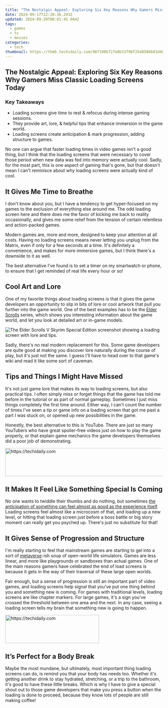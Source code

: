 ```yaml
---
title: "The Nostalgic Appeal: Exploring Six Key Reasons Why Gamers Miss Classic Loading Screens Today"
date: 2024-09-17T22:28:36.293Z
updated: 2024-09-20T00:01:45.084Z
tags:
  - games
  - tv
  - movies
categories:
  - tech
thumbnail: https://thmb.techidaily.com/987190b727e8b33f96f25d8586b03d48b4e37202540f48c021987012cc7b2e2e.jpg
---
```


## The Nostalgic Appeal: Exploring Six Key Reasons Why Gamers Miss Classic Loading Screens Today

### Key Takeaways

* Loading screens give time to rest & refocus during intense gaming sessions.
* They provide art, lore, & helpful tips that enhance immersion in the game world.
* Loading screens create anticipation & mark progression, adding structure to games.

 No one can argue that faster loading times in video games isn't a good thing, but I think that the loading screens that were necessary to cover those period when new data was fed into memory were actually cool. Sadly, for the most part, this is one aspect of gaming that's gone, but that doesn't mean I can't reminisce about why loading screens were actually kind of cool.

##  It Gives Me Time to Breathe

 I don't know about you, but I have a tendency to get hyper-focused on my games to the exclusion of everything else around me. The odd loading screen here and there does me the favor of kicking me back to reality occasionally, and gives me some relief from the tension of certain relentless and action-packed games.

 Modern games are, more and more, designed to keep your attention at all costs. Having no loading screens means never letting you unplug from the Matrix, even if only for a few seconds at a time. It's definitely a convenience, and makes for more immersive games, but I think there's a downside to it as well.

 The best alternative I've found is to set a timer on my smartwatch or phone, to ensure that I get reminded of real life every hour or so!

##  Cool Art and Lore

 One of my favorite things about loading screens is that it gives the game developers an opportunity to slip in bits of lore or cool artwork that pull you further into the game world. One of the best examples has to be the [Elder Scrolls](https://instagram-video-recordings.techidaily.com/new-turning-tape-backwards-instagrams-video-trickery/) series, which shows you interesting information about the game world, and let you look at detailed art or in-game models.

![The Elder Scrolls V  Skyrim Special Edition screenshot showing a loading screen with lore and tips.](https://static1.howtogeekimages.com/wordpress/wp-content/uploads/2024/05/the-elder-scrolls-v-skyrim-special-edition-screenshot-2024-05-24-14-13-14-98.png) 

 Sadly, there's no real modern replacement for this. Some game developers are quite good at making you discover lore naturally during the course of play, but it's just not the same. I guess I'll have to head over to that game's wiki and read it like some sort of caveman.

##  Tips and Things I Might Have Missed

 It's not just game lore that makes its way to loading screens, but also practical tips. I often simply miss or forget things that the game has told me before in the tutorial or as part of normal gameplay. Sometimes I just miss things completely the first time around. Either way, I can't count the number of times I've seen a tip or game info on a loading screen that got me past a part I was stuck on, or opened up new possibilities in the game.

 Honestly, the best alternative to this is YouTube. There are just so many YouTubers who have great spoiler-free videos just on how to play the game properly, or that explain game mechanics the game developers themselves did a poor job of demonstrating.

<!-- affiliate ads begin -->
<a href="https://unicoeye.pxf.io/c/5597632/2134242/18498" target="_top" id="2134242">
  <img src="//a.impactradius-go.com/display-ad/18498-2134242" border="0" alt="https://techidaily.com" width="728" height="90"/>
</a>
<img height="0" width="0" src="https://unicoeye.pxf.io/i/5597632/2134242/18498" style="position:absolute;visibility:hidden;" border="0" />
<!-- affiliate ads end -->

##  It Makes It Feel Like Something Special Is Coming

 No one wants to twiddle their thumbs and do nothing, but sometimes [the anticipation of something can feel almost as good as the experience itself](https://www.nytimes.com/2022/05/31/well/mind/anticipation-happiness.html). Loading screens feel almost like a microcosm of that, and loading up a new level, or hitting that loading screen just before a boss battle or big story moment can really get you psyched up. There's just no substitute for that!

##  It Gives Sense of Progression and Structure

 I'm really starting to feel that mainstream games are starting to gel into a sort of [metaverse](https://screen-capture.techidaily.com/new-easing-high-encoding-issues-in-obs-for-2024/)\-ish soup of open-world life simulators. Games are less linear, and more like playgrounds or sandboxes than actual games. One of the main reasons gamers have celebrated the end of load screens is because it gets in the way of their traversal of these large open worlds.

 Fair enough, but a sense of progression is still an important part of video games, and loading screens help signal that you've put one thing behind you and something new is coming. For games with traditional levels, loading screens are like chapter markers. For large games, it's a sign you've crossed the threshold between one area and the next. In any case, seeing a loading screen tells my brain that something new is going to happen.

<!-- affiliate ads begin -->
<a href="https://aligracehair.sjv.io/c/5597632/1934288/19272" target="_top" id="1934288">
  <img src="//a.impactradius-go.com/display-ad/19272-1934288" border="0" alt="https://techidaily.com" width="300" height="90"/>
</a>
<img height="0" width="0" src="https://aligracehair.sjv.io/i/5597632/1934288/19272" style="position:absolute;visibility:hidden;" border="0" />
<!-- affiliate ads end -->

##  It’s Perfect for a Body Break

 Maybe the most mundane, but ultimately, most important thing loading screens can do, is remind you that your body has needs too. Whether it's getting another drink to stay hydrated, stretching, or a trip to the bathroom, it's good to have these little breaks. Which is why I have to give a special shout out to those game developers that make you press a button when the loading is done to proceed, because they know lots of people are still making coffee!

<ins class="adsbygoogle"
     style="display:block"
     data-ad-format="autorelaxed"
     data-ad-client="ca-pub-7571918770474297"
     data-ad-slot="1223367746"></ins>

<ins class="adsbygoogle"
     style="display:block"
     data-ad-client="ca-pub-7571918770474297"
     data-ad-slot="8358498916"
     data-ad-format="auto"
     data-full-width-responsive="true"></ins>



